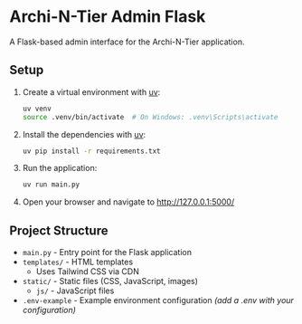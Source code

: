 # Archi-N-Tier Admin Flask

A Flask-based admin interface for the Archi-N-Tier application.

## Setup

1. Create a virtual environment with [uv](https://docs.astral.sh/uv/getting-started/installation/):

    ```bash
    uv venv
    source .venv/bin/activate  # On Windows: .venv\Scripts\activate
    ```

2. Install the dependencies with [uv](https://docs.astral.sh/uv/getting-started/installation/):

    ```bash
    uv pip install -r requirements.txt
    ```

3. Run the application:

    ```bash
    uv run main.py
    ```

4. Open your browser and navigate to <http://127.0.0.1:5000/>

## Project Structure

-   `main.py` - Entry point for the Flask application
-   `templates/` - HTML templates
    -   Uses Tailwind CSS via CDN
-   `static/` - Static files (CSS, JavaScript, images)
    -   `js/` - JavaScript files
-   `.env-example` - Example environment configuration _(add a .env with your configuration)_

